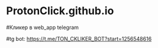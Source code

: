 # ProtonClick.github.io
#Кликер в web_app telegram

#tg bot:
https://t.me/TON_CKLIKER_BOT?start=1256548616
